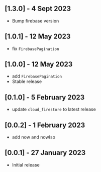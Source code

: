 ## [1.3.0] - 4 Sept 2023
- Bump firebase version

## [1.0.1] - 12 May 2023
- fix `FirebasePagination`

## [1.0.0] - 12 May 2023
- add `FirebasePagination`
- Stable release

## [0.1.0] - 5 February 2023
- update `cloud_firestore` to latest release

## [0.0.2] - 1 February 2023
- add now and nowIso

## [0.0.1] - 27 January 2023
- Initial release
